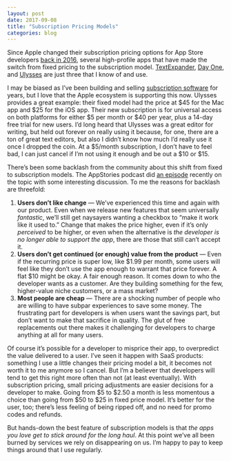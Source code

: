 ```yaml
---
layout: post
date: 2017-09-08
title: "Subscription Pricing Models"
categories: blog
---
```


Since Apple changed their subscription pricing options for App Store developers [back in 2016](https://daringfireball.net/2016/06/the_new_app_store), several high-profile apps that have made the switch from fixed pricing to the subscription model. [TextExpander](https://smilesoftware.com/textexpander/entry/textexpander-adjustments), [Day One]([http://dayoneapp.com/2017/06/day-one-goes-premium/]), and [Ulysses](https://medium.com/building-ulysses/why-were-switching-ulysses-to-subscription-47f80b07a9cd) are just three that I know of and use.

I may be biased as I’ve been building and selling [subscription software](http://www.fulcrumapp.com) for years, but I love that the Apple ecosystem is supporting this now. Ulysses provides a great example: their fixed model had the price at $45 for the Mac app and $25 for the iOS app. Their new subscription is for universal access on both platforms for either $5 per month or $40 per year, plus a 14-day free trial for new users. I’d long heard that Ulysses was a great editor for writing, but held out forever on really using it because, for one, there are a ton of great text editors, but also I didn’t know how much I’d really use it once I dropped the coin. At a $5/month subscription, I don’t have to feel bad, I can just cancel if I’m not using it enough and be out a $10 or $15.

There’s been some backlash from the community about this shift from fixed to subscription models. The AppStories podcast did [an episode](https://appstories.net/episodes/20/) recently on the topic with some interesting discussion. To me the reasons for backlash are threefold:

1. **Users don’t like change** — We’ve experienced this time and again with our product. Even when we release new features that seem universally _fantastic_, we’ll still get naysayers wanting a checkbox to “make it work like it used to.” Change that makes the price higher, even if it’s only _perceived_ to be higher, or even when the alternative is _the developer is no longer able to support the app_, there are those that still can’t accept it.
2. **Users don’t get continued (or enough) value from the product** — Even if the recurring price is super low, like $1.99 per month, some users will feel like they don’t use the app enough to warrant that price forever. A flat $10 might be okay. A fair enough reason. It comes down to who the developer wants as a customer. Are they building something for the few, higher-value niche customers, or a mass market?
3. **Most people are cheap** — There are a shocking number of people who are willing to have subpar experiences to save some money. The frustrating part for developers is when users want the savings part, but don’t want to make that sacrifice in quality. The glut of free replacements out there makes it challenging for developers to charge anything at all for many users.

Of course it’s possible for a developer to misprice their app, to overpredict the value delivered to a user. I’ve seen it happen with SaaS products: something I use a little changes their pricing model a bit, it becomes not worth it to me anymore so I cancel. But I’m a believer that developers will tend to get this right more often than not (at least eventually). With subscription pricing, small pricing adjustments are easier decisions for a developer to make. Going from $5 to $2.50 a month is less momentous a choice than going from $50 to $25 in fixed price model. It’s better for the user, too; there’s less feeling of being ripped off, and no need for promo codes and refunds.

But hands-down the best feature of subscription models is that _the apps you love get to stick around for the long haul_. At this point we’ve all been burned by services we rely on disappearing on us. I’m happy to pay to keep things around that I use regularly.
